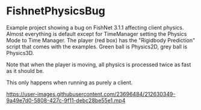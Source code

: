# FishnetPhysicsBug

Example project showing a bug on FishNet 3.1.1 affecting client physics. Almost everything is default except for TimeManager setting the Physics Mode to Time Manager. The player (red box) has the "Rigidbody Prediction" script that comes with the examples. Green ball is Physics2D, grey ball is Physics3D.

Note that when the player is moving, all physics is processed twice as fast as it should be.

This only happens when running as purely a client.

https://user-images.githubusercontent.com/23696484/212630349-9a49e7d0-5808-427c-9f11-debc28be55e1.mp4

